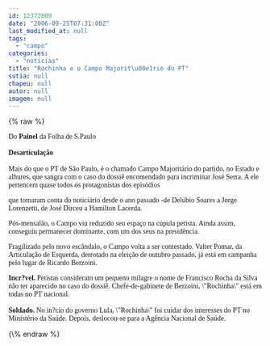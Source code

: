 ```yaml
---
id: 12372809
date: "2006-09-25T07:31:00Z"
last_modified_at: null
tags:
  - "campo"
categories:
  - "noticias"
title: "Rochinha e o Campo Majorit\u00e1rio do PT"
sutia: null
chapeu: null
autor: null
imagem: null
---
```

{\% raw %}
<p><P><FONT face=Verdana>Do <STRONG>Painel</STRONG> da Folha de S.Paulo<BR><BR><STRONG>Desarticulação <BR></STRONG><BR>Mais do que o PT de São Paulo, é o chamado Campo Majoritário do partido, no Estado e alhures, que sangra com o caso do dossiê encomendado para incriminar José Serra. A ele pertencem quase todos os protagonistas dos episódios</p>
<p> que tomaram conta do noticiário desde o ano passado -de Delúbio Soares a Jorge Lorenzetti, de José Dirceu a Hamilton Lacerda.</FONT></P></p>
<p><P><FONT face=Verdana>Pós-mensalão, o Campo viu reduzido seu espaço na cúpula petista. Ainda assim, conseguiu permanecer dominante, com um dos seus na presidência.</FONT></P></p>
<p><P><FONT face=Verdana>Fragilizado pelo novo escândalo, o Campo volta a ser contestado. Valter Pomar, da Articulação de Esquerda, derrotado na eleição de outubro passado, já está em campanha pelo lugar de Ricardo Berzoini.</FONT></P></p>
<p><P><FONT face=Verdana><STRONG>Incr?vel.</STRONG> Petistas consideram um pequeno milagre o nome de Francisco Rocha da Silva não ter aparecido no caso do dossiê. Chefe-de-gabinete de Berzoini, \"Rochinha\" está em todas no PT nacional.<BR><BR><STRONG>Soldado. </STRONG>No in?cio do governo Lula, \"Rochinha\" foi cuidar dos interesses do PT no Ministério da Saúde. Depois, deslocou-se para a Agência Nacional de Saúde.</FONT></P> </p>
{\% endraw %}